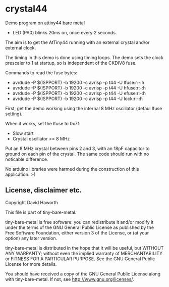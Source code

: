 # crystal44

Demo program on attiny44 bare metal
* LED (PA0) blinks 20ms on, once every 2 seconds.

The aim is to get the AtTiny44 running with an external crystal and/or external clock.

The timing in this demo is done using timing loops. The demo sets the clock prescaler to
1 at startup, so is independent of the CKDIV8 fuse.

Commands to read the fuse bytes:
* avrdude -P $(ISPPORT) -b 19200 -c avrisp -p t44 -U lfuse:r:-:h
* avrdude -P $(ISPPORT) -b 19200 -c avrisp -p t44 -U hfuse:r:-:h
* avrdude -P $(ISPPORT) -b 19200 -c avrisp -p t44 -U efuse:r:-:h
* avrdude -P $(ISPPORT) -b 19200 -c avrisp -p t44 -U lock:r:-:h

First, get the demo working using the internal 8 MHz oscillator (defaul lfuse setting).

When it works, set the lfuse to 0x7f:
* Slow start
* Crystal oscillator >= 8 MHz

Put an 8 MHz crystal between pins 2 and 3, with an 18pF capacitor to ground on
each pin of the crystal. The same code should run with no noticable difference.

No arduino libraries were harmed during the construction of this application. :-)

## License, disclaimer etc.

Copyright David Haworth

This file is part of tiny-bare-metal.

tiny-bare-metal is free software: you can redistribute it and/or modify
it under the terms of the GNU General Public License as published by
the Free Software Foundation, either version 3 of the License, or
(at your option) any later version.

tiny-bare-metal is distributed in the hope that it will be useful,
but WITHOUT ANY WARRANTY; without even the implied warranty of
MERCHANTABILITY or FITNESS FOR A PARTICULAR PURPOSE.  See the
GNU General Public License for more details.

You should have received a copy of the GNU General Public License
along with tiny-bare-metal.  If not, see <http://www.gnu.org/licenses/>.

